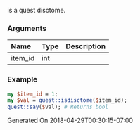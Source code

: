 is a quest disctome.
### Arguments
**Name**|**Type**|**Description**
:---|:---|:---
item_id|int|

### Example

```perl
my $item_id = 1;
my $val = quest::isdisctome($item_id);
quest::say($val); # Returns bool
```


Generated On 2018-04-29T00:30:15-07:00